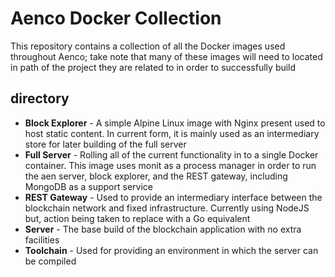 # Aenco Docker Collection

This repository contains a collection of all the Docker images used throughout Aenco; take note that many of these images will need to located in path of the project they are related to in order to successfully build

## directory

* **Block Explorer** - A simple Alpine Linux image with Nginx present used to host static content. In current form, it is mainly used as an intermediary store for later building of the full server
* **Full Server** - Rolling all of the current functionality in to a single Docker container. This image uses monit as a process manager in order to run the aen server, block explorer, and the REST gateway, including MongoDB as a support service
* **REST Gateway** - Used to provide an intermediary interface between the blockchain network and fixed infrastructure. Currently using NodeJS but, action being taken to replace with a Go equivalent
* **Server** - The base build of the blockchain application with no extra facilities
* **Toolchain** - Used for providing an environment in which the server can be compiled
